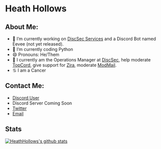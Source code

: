 # Heath Hollows

## About Me:

- 🔭 I’m currently working on [DiscSec Services](https://discsec.com) and a Discord Bot named Eevee (not yet released).
- 🌱 I’m currently coding Python
- 😄 Pronouns: He/Them
- 💮 I currently am the Operations Manager at [DiscSec](https://discsec.com), help moderate [TopCord](https://topcord.xyz), give support for [Zira](https://zira.bot), moderate [ModMail](https://modmail.xyz).
- ♋ I am a Cancer

## Contact Me:

- [Discord User](https://discord.com/users/715520615896842302)
- Discord Server Coming Soon
- [Twitter](https://twitter.com/HeathHollows)
- [Email](mailto:me@heathhollows.ga)

## Stats
[![HeathHollows's github stats](https://github-readme-stats.vercel.app/api?username=HeathHollows&show_icons=true&theme=radical)](https://github.com/anuraghazra/github-readme-stats)
